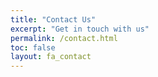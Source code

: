```yaml
---
title: "Contact Us"
excerpt: "Get in touch with us"
permalink: /contact.html
toc: false
layout: fa_contact
---
```

